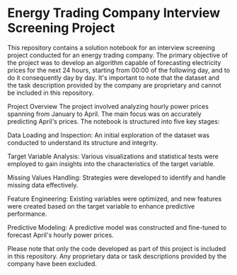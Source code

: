 # Energy Trading Company Interview Screening Project
This repository contains a solution notebook for an interview screening project conducted for an energy trading company. The primary objective of the project was to develop an algorithm capable of forecasting electricity prices for the next 24 hours, starting from 00:00 of the following day, and to do it consequently day by day. It's important to note that the dataset and the task description provided by the company are proprietary and cannot be included in this repository.

Project Overview
The project involved analyzing hourly power prices spanning from January to April. The main focus was on accurately predicting April's prices. The notebook is structured into five key stages:

Data Loading and Inspection: An initial exploration of the dataset was conducted to understand its structure and integrity.

Target Variable Analysis: Various visualizations and statistical tests were employed to gain insights into the characteristics of the target variable.

Missing Values Handling: Strategies were developed to identify and handle missing data effectively.

Feature Engineering: Existing variables were optimized, and new features were created based on the target variable to enhance predictive performance.

Predictive Modeling: A predictive model was constructed and fine-tuned to forecast April's hourly power prices.

Please note that only the code developed as part of this project is included in this repository. Any proprietary data or task descriptions provided by the company have been excluded.
